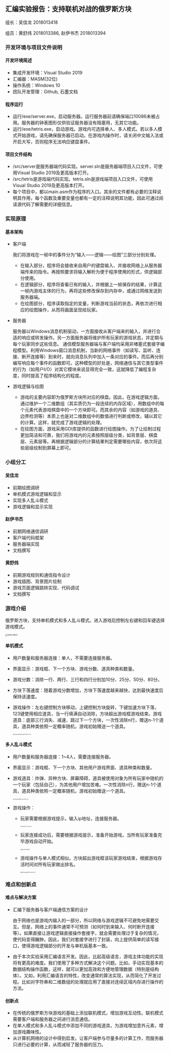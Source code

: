 ## 汇编实验报告：支持联机对战的俄罗斯方块

组长：吴佳龙 2018013418

组员：黄舒炜 2018013386, 赵伊书杰 2018013394 

### 开发环境与项目文件说明

#### 开发环境简述

- 集成开发环境：Visual Studio 2019
- 汇编器：MASM(32位)
- 操作系统：Windows 10
- 团队开发管理：Github, 石墨文档

#### 程序运行

- 运行/exe/server.exe，启动服务器。运行服务器前请确保端口10086未被占用。服务器的钟表图形仅供验证服务器没有阻塞用，无其它功能。
- 运行/exe/tetris.exe，启动游戏。游戏内可选择单人、多人模式。若以多人模式开始游戏，请先确保服务器已启动。在游戏内操作时，请关闭中文输入法或开启大写，否则程序无法响应键盘事件。

#### 项目文件结构

- /src/server是服务器端代码实现。server.sln是服务器端项目入口文件，可使用Visual Studio 2019及更高版本打开。
- /src/tetris是游戏端代码实现。tetris.sln是游戏端项目入口文件，可使用Visual Studio 2019及更高版本打开。
- 每个项目中，都以main.asm作为程序的入口。其余的文件都有必要的注释说明其作用，每个函数及重要变量也都有一定的注释说明其功能，因此可通过阅读源代码了解需要的详细信息。

### 实现原理

#### 基本架构

- 客户端

  我们将游戏在一帧中的事件分为“输入——逻辑——绘图”三部分分别处理。

  - 在输入部分，程序将会接收来自用户的键盘输入、并接收网络上从服务器端传来的指令。再按照要求将输入解析为便于程序使用的形式，供逻辑部分使用。
  - 在逻辑部分，程序将查看已有的输入，并根据上一帧保存的结果，计算这一帧内游戏主体的行为，再将这些修改保存到内存中，或通过网络发送到服务器端。
  - 在绘图部分，程序读取指定的变量，判断游戏当前的状态，再依次进行相应的绘图操作，从而将画面呈现给玩家。

- 服务器

  服务器以Windows消息机制驱动，一方面接收从客户端来的输入，并进行合适的响应或转发操作。另一方面服务器将维护所有玩家的游戏状态，并定期与每个玩家同步这些信息。 通信模型服务器端与客户端均采用非堵塞式套接字编程模型。利用Windows窗口消息机制，当新的网络事件（如读写、监听、连接、断开连接等）到来时，就向消息队列中加入一条对应的事件。而后再分别编写响应每个事件的函数即可。这种模型的好处是，网络通信与其它类型事件的行为（如用户I/O）对其它模块来说显得完全一致，这就降低了编程复杂度，同时提高了程序结构化的程度。 

- 游戏逻辑与绘图
  - 游戏的主要内容即为俄罗斯方块所对应的棋盘。因此，在游戏逻辑方面，通过维护一个二维数组（其实质仍为一段连续的内存区域），用数组中的每个元素代表游戏棋盘中的一个方块即可。而其余的内容（如游戏的道具、边界检测等）本质上也是对二维数组中的数值进行判断或修改，辅以其它的计算。这样，就完成了游戏逻辑的处理。
  - 在绘图方面，游戏采用GDI库提供的函数进行绘图操作。为了让绘制过程更加简洁和可靠，我们将游戏内的元素按照层级分类，如背景层、棋盘层、元素层等。再根据逻辑部分的计算结果判定需要哪些内容，依次将这些层级绘制到屏幕上即可。

### 小组分工

#### 吴佳龙

+ 前期绘图调研
+ 单机模式游戏逻辑和显示
+ 实现多人乱斗模式
+ 游戏逻辑和显示实现

#### 赵伊书杰

+ 前期网络通信调研
+ 客户端代码框架
+ 服务器端实现
+ 文档撰写

#### 黄舒炜

+ 前期游戏规则和通信指令设计
+ 游戏插图、背景图片绘制
+ 游戏页面逻辑跳转实现、代码调试
+ 文档撰写

### 游戏介绍

俄罗斯方块，支持单机模式和多人乱斗模式。进入游戏后控制左右键和回车键选择游戏模式。

<img src="\pic\HomeSelect.png" alt="home select" style="zoom:40%;" />

#### 单机模式

+ 用户数量和服务器连接：单人，不需要连接服务器。

+ 界面显示：游戏框、下一个方块、游戏分数、道具种类和数量。

+ 游戏分数：消除一行、两行、三行和四行分别加10分、25分、50分、80分。

+ 方块下落速度：随着游戏分数增加，方块下落速度越来越快，达到最快速度后保持该速度。

+ 游戏操作：左右键控制方块移动，上键控制方块旋转，下键加速方块下落，123键使用相应道具，当一行填满自动消除，方块超出游戏框游戏结束。游戏道具：底部三行消失、减速、跳过下一个方块，一次性消除n行，赠送n-1个道具，道具种类依照一定概率随机，游戏初始赠送一个道具。

  <img src="\pic\SingleGame.png" alt="single game" style="zoom:25%;" /><img src="\pic\SingleGameOver.png" alt="single Game Over" style="zoom:25%;" />

#### 多人乱斗模式

+ 用户数量和服务器连接：1~4人，需要连接服务器。

+ 界面显示：游戏框、下一个方块、其他用户游戏界面、道具种类和数量。

+ 游戏道具：炸弹、异种方块、屏幕障碍，道具被使用对象为所有玩家中随机的一个玩家（包括自己），为其他用户增加苦难。一次性消除n行，赠送n-1个道具，道具种类依照一定概率随机，游戏初始赠送一个道具。

  <img src="\pic\beforeBomb.png" alt="beforeBomb" style="zoom:22%;" /><img src="\pic\AfterBomb.png" style="zoom:22%;" /><img src="\pic\special.png" alt="special" style="zoom:21%;" /><img src="\pic\Cover.png" alt="cover" style="zoom:21%;" />

  

  

+ 游戏操作：

  + 玩家需要根据游戏提示，输入ip地址，连接服务器。

    <img src="\pic\IpInput.png" alt="IpInput" style="zoom:20%;" /><img src="\pic\WaitConnect.png" style="zoom:20%;" /><img src="\pic\ConnectError.png" alt="ConnectError" style="zoom:20%;" />

  + 玩家连接成功后，需要根据游戏提示，准备开始游戏，当所有玩家准备完毕游戏自动开始。

    <img src="\pic\ReadyToPlay.png" alt="ReadyToPlay" style="zoom:25%;" /><img src="\pic\WaitOthers.png" style="zoom:25%;" />

  + 游戏操作与单人模式相似。方块超出游戏框该玩家游戏结束，根据游戏存活时间对所有玩家做出排名。

    <img src="\pic\MulGame.png" alt="MulGame" style="zoom:25%;" /><img src="\pic\MulGameOver.png" alt="MulGameOver" style="zoom:25%;" />

### 难点和创新点

#### 难点与解决方案

- 汇编下服务器与客户端通信方案的设计

  由于网络也是游戏内输入的一部分，所以网络与游戏逻辑不可避免地需要交互。但是，网络上的事件通常不可预测（如何时到来输入、何时断开连接等）。如果直接让游戏逻辑直接操作套接字，就会需要处理过于复杂的情况，使代码变得臃肿。因此，我们对套接字进行了封装，向上提供简单的读写接口，使得游戏逻辑部分的开发与单机版基本一致。

- 由于本次实验采用汇编语言开发。因此，比起高级语言，游戏主体功能的实现将有更高的难度。我们使用了多种方式解决这个问题。比如，手动实现基本的数据结构操作函数，这样，就可以更加高效和方便地管理数据（特别是结构体）。又如，利用汇编语言的特性，改变通常的算法实现，从而简化了开发过程。比如对字符串和二维数组的处理就应用了直接对连续区域内存进行操作的方法。

#### 创新点

- 在传统的俄罗斯方块游戏的基础上添加联机模式，增加游戏互动性。联机模式需要客户端和服务器之间进行消息通信。
- 在单人模式和多人乱斗模式中添加不同的游戏道具，为游戏增加意外元素，增加游戏趣味性。
- 从计算机网络的设计中得到启发。让客户端参与尽量多的计算工作，而服务器只进行必要的计算，从而减轻了服务器的压力。